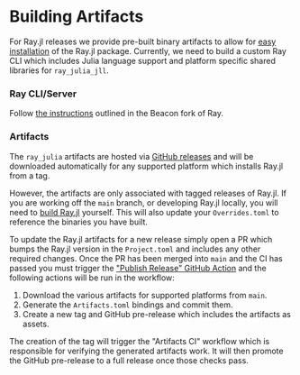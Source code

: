 # Building Artifacts

For Ray.jl releases we provide pre-built binary artifacts to allow for [easy installation](./installation.md) of the Ray.jl package. Currently, we need to build a custom Ray CLI which includes Julia language support and platform specific shared libraries for `ray_julia_jll`.

### Ray CLI/Server

Follow [the instructions](https://github.com/beacon-biosignals/ray/blob/beacon-main/python/README-building-wheels.md) outlined in the Beacon fork of Ray.

### Artifacts

The `ray_julia` artifacts are hosted via [GitHub releases](https://github.com/beacon-biosignals/Ray.jl/releases) and will be downloaded automatically for any supported platform which installs Ray.jl from a tag.

However, the artifacts are only associated with tagged releases of Ray.jl. 
If you are working off the `main` branch, or developing Ray.jl locally, you will need to [build Ray.jl](./developer-guide.md#build-rayjl) yourself. 
This will also update your `Overrides.toml` to reference the binaries you have built.

To update the Ray.jl artifacts for a new release simply open a PR which bumps the Ray.jl version in the `Project.toml` and includes any other required changes. 
Once the PR has been merged into `main` and the CI has passed you must trigger the ["Publish Release" GitHub Action](https://github.com/beacon-biosignals/Ray.jl/actions/workflows/Pre_release.yml) and the following actions will be run in the workflow:
1. Download the various artifacts for supported platforms from `main`.
2. Generate the `Artifacts.toml` bindings and commit them.
3. Create a new tag and GitHub pre-release which includes the artifacts as assets.

The creation of the tag will trigger the "Artifacts CI" workflow which is responsible for verifying the generated artifacts work. 
It will then promote the GitHub pre-release to a full release once those checks pass.
